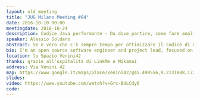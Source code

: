 ```yaml
---
layout: old_meeting
title: "JUG Milano Meeting #84"
date: 2016-10-10 00:00
meetingdate: 2016-10-24
description: Codice Java performante - Da dove partire, come fare analisi e quali errori comuni evitare
speaker: Alessio Soldano
abstract: Se è vero che c'è sempre tempo per ottimizzare il codice di un'applicazione, ogni sviluppatore Java dovrebbe sempre evitare a priori una serie di leggerezze che minano le performance di qualunque applicazione nel momento in cui il carico cresce. In questa presentazione verranno mostrati best practices ed errori comuni attraverso esempi pratici di linee di codice. Verrà illustrato come evitare i più comuni sprechi nell'allocazione della memoria e spiegato perché un'efficiente allocazione della memoria porti ad applicazioni più veloci oltre che più scalabili. Verranno inoltre presentati alcuni tool e mostrato come essi possano essere utilizzati per l'analisi delle prestazioni.
bio: I'm an open source software engineer and project lead, focused on the web services area and working on the web services stack of the JBoss / Red Hat application server while contributing to Apache CXF and Apache WSS4J projects. I'm involved with some standardization bodies (World Wide Web Consortium (W3C), OASIS and the Java Community Process (JCP)) on behalf of Red Hat in the web services area. I'm presenting from time to time to the community on the web services achievements and Red Hat plans.
location: lo Spazio Venini42
thanks: grazie all'ospitalità di LinkMe e Mikamai
address: Via Venini 42
map: https://www.google.it/maps/place/Venini42/@45.490556,9.2131888,17z/data=!3m1!4b1!4m5!3m4!1s0x4786c6de20e6362f:0xc95afb6f555f4ed6!8m2!3d45.490556!4d9.2153775
slides:
video: https://www.youtube.com/watch?v=Grx-BULCdy0
code:
---
```

